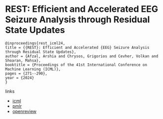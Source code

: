 # REST: Efficient and Accelerated EEG Seizure Analysis through Residual State Updates

```
@inproceedings{rest_icml24,
title = {{REST}: Efficient and Accelerated {EEG} Seizure Analysis through Residual State Updates},
author = {Afzal, Arshia and Chrysos, Grigorios and Cevher, Volkan and Shoaran, Mahsa},
booktitle = {Proceedings of the 41st International Conference on Machine Learning (ICML)},
pages = {271--290},
year = {2024}
}
```

links
- [icml](https://icml.cc/Conferences/2024/Schedule?showEvent=34812)
- [pmlr](https://proceedings.mlr.press/v235/afzal24a.html)
- [openreview](https://openreview.net/forum?id=9GbAea74O6)
